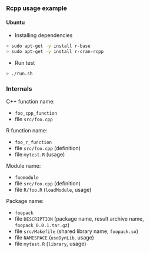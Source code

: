 ### Rcpp usage example

#### Ubuntu

* Installing dependencies
```bash
> sudo apt-get -y install r-base
> sudo apt-get -y install r-cran-rcpp
```

* Run test
```bash
> ./run.sh
```

### Internals

C++ function name:
* `foo_cpp_function`
* file `src/foo.cpp`

R function name:
* `foo_r_function`
* file `src/foo.cpp` (definition)
* file `mytest.R` (usage)

Module name:
* `foomodule`
* file `src/foo.cpp` (definition)
* file `R/foo.R` (`loadModule`, usage)

Package name:
* `foopack`
* file `DESCRIPTION` (package name, result archive name, `foopack_0.0.1.tar.gz`)
* file `src/Makefile` (shared library name, `foopack.so`)
* file `NAMESPACE` (`useDynLib`, usage)
* file `mytest.R` (`library`, usage)
